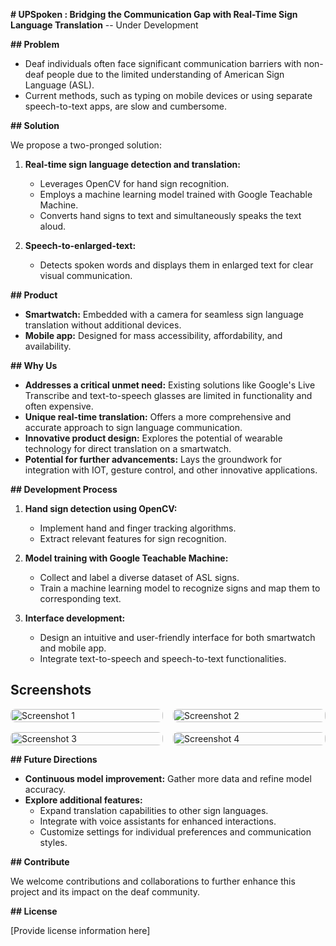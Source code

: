  **# UPSpoken : Bridging the Communication Gap with Real-Time Sign Language Translation**
-- Under Development

**## Problem**

* Deaf individuals often face significant communication barriers with non-deaf people due to the limited understanding of American Sign Language (ASL).
* Current methods, such as typing on mobile devices or using separate speech-to-text apps, are slow and cumbersome.

**## Solution**

We propose a two-pronged solution:

1. **Real-time sign language detection and translation:**
   - Leverages OpenCV for hand sign recognition.
   - Employs a machine learning model trained with Google Teachable Machine.
   - Converts hand signs to text and simultaneously speaks the text aloud.

2. **Speech-to-enlarged-text:**
   - Detects spoken words and displays them in enlarged text for clear visual communication.

**## Product**

* **Smartwatch:** Embedded with a camera for seamless sign language translation without additional devices.
* **Mobile app:** Designed for mass accessibility, affordability, and availability.

**## Why Us**

* **Addresses a critical unmet need:** Existing solutions like Google's Live Transcribe and text-to-speech glasses are limited in functionality and often expensive.
* **Unique real-time translation:** Offers a more comprehensive and accurate approach to sign language communication.
* **Innovative product design:** Explores the potential of wearable technology for direct translation on a smartwatch.
* **Potential for further advancements:** Lays the groundwork for integration with IOT, gesture control, and other innovative applications.

**## Development Process**

1. **Hand sign detection using OpenCV:**
   - Implement hand and finger tracking algorithms.
   - Extract relevant features for sign recognition.

2. **Model training with Google Teachable Machine:**
   - Collect and label a diverse dataset of ASL signs.
   - Train a machine learning model to recognize signs and map them to corresponding text.

3. **Interface development:**
   - Design an intuitive and user-friendly interface for both smartwatch and mobile app.
   - Integrate text-to-speech and speech-to-text functionalities.

## Screenshots
<style>
        .image-grid {
            display: grid;
            grid-template-columns: repeat(2, 1fr);
            gap: 16px; /* Adjust the gap as needed */
        }

        .image-grid img {
            width: 100%;
            height: auto;
            border-radius: 8px; /* Optional: add border radius for rounded corners */
        }
    </style>

<div class="image-grid">
    <img src="/images/1.jpg" alt="Screenshot 1">
    <img src="/images/2.jpg" alt="Screenshot 2">
    <img src="/images/3.jpg" alt="Screenshot 3">
    <img src="/images/4.jpg" alt="Screenshot 4">
</div>

**## Future Directions**

* **Continuous model improvement:** Gather more data and refine model accuracy.
* **Explore additional features:**
   - Expand translation capabilities to other sign languages.
   - Integrate with voice assistants for enhanced interactions.
   - Customize settings for individual preferences and communication styles.

**## Contribute**

We welcome contributions and collaborations to further enhance this project and its impact on the deaf community.

**## License**

[Provide license information here]


